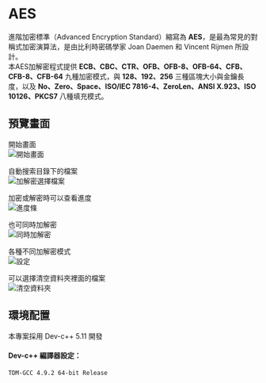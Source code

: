 # AES
進階加密標準（Advanced Encryption Standard）縮寫為 **AES**，是最為常見的對稱式加密演算法，是由比利時密碼學家 Joan Daemen 和 Vincent Rijmen 所設計。</br>
本AES加解密程式提供 **ECB、CBC、CTR、OFB、OFB-8、OFB-64、CFB、CFB-8、CFB-64** 九種加密模式，與 **128、192、256** 三種區塊大小與金鑰長度，以及 **No、Zero、Space、ISO/IEC 7816-4、ZeroLen、ANSI X.923、ISO 10126、PKCS7** 八種填充模式。

## 預覽畫面
開始畫面<br>
![開始畫面](/preview/main.png)

自動搜索目錄下的檔案<br>
![加解密選擇檔案](/preview/cryption_selection_file.png)

加密或解密時可以查看進度<br>
![進度條](/preview/encript_progress_bar.gif)

也可同時加解密<br>
![同時加解密](/preview/cript_progress_bar.gif)

各種不同加解密模式<br>
![設定](/preview/setting.png)

可以選擇清空資料夾裡面的檔案<br>
![清空資料夾](/preview/clear_folder.png)

## 環境配置
本專案採用 Dev-c++ 5.11 開發

#### Dev-c++ 編譯器設定：
```TDM-GCC 4.9.2 64-bit Release```